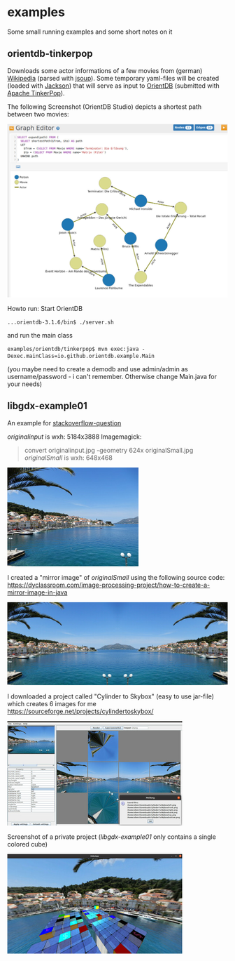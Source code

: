# examples
Some small running examples and some short notes on it

## orientdb-tinkerpop

Downloads some actor informations of a few movies from (german) [Wikipedia](https://de.wikipedia.org/wiki/Wikipedia:Hauptseite) (parsed with [jsoup](https://jsoup.org/)). Some temporary yaml-files will be created (loaded with [Jackson](https://github.com/FasterXML/jackson)) that will serve as input to [OrientDB](https://www.orientdb.org/) (submitted with [Apache TinkerPop](https://tinkerpop.apache.org/)).

The following Screenshot (OrientDB Studio) depicts a shortest path between two movies:

![Image of shortestpath](https://github.com/oliverbauer/examples/blob/master/orientdb/tinkerpop/src/main/screenshots/shortestPath.jpg)

Howto run: Start OrientDB
```
...orientdb-3.1.6/bin$ ./server.sh
```
and run the main class
```
examples/orientdb/tinkerpop$ mvn exec:java -Dexec.mainClass=io.github.orientdb.example.Main
```
(you maybe need to create a demodb and use admin/admin as username/password - i can't remember. Otherwise change Main.java for your needs)

## libgdx-example01
An example for [stackoverflow-question](https://stackoverflow.com/questions/63446137/3d-background-in-libgdx-without-using-blender-fbx-conv)

*originalinput* is wxh: 5184x3888
Imagemagick:
> convert originalinput.jpg -geometry 624x originalSmall.jpg
*originalSmall* is wxh: 648x468

![Image of originalSmall](https://github.com/oliverbauer/examples/blob/master/images/example01/originalSmall.jpg)

I created a "mirror image" of *originalSmall* using the following source code:
https://dyclassroom.com/image-processing-project/how-to-create-a-mirror-image-in-java

![Image of mirrored](https://github.com/oliverbauer/examples/blob/master/images/example01/originalSmallMirror.jpg)

I downloaded a project called "Cylinder to Skybox" (easy to use jar-file) which creates 6 images for me
https://sourceforge.net/projects/cylindertoskybox/

![Image of Cylinder To Skybox](https://github.com/oliverbauer/examples/blob/master/images/example01/cylinderToSkybox.jpg)

Screenshot of a private project (*libgdx-example01* only contains a single colored cube)

![Image of originalSmall](https://github.com/oliverbauer/examples/blob/master/images/example01/screenshot.jpg)
